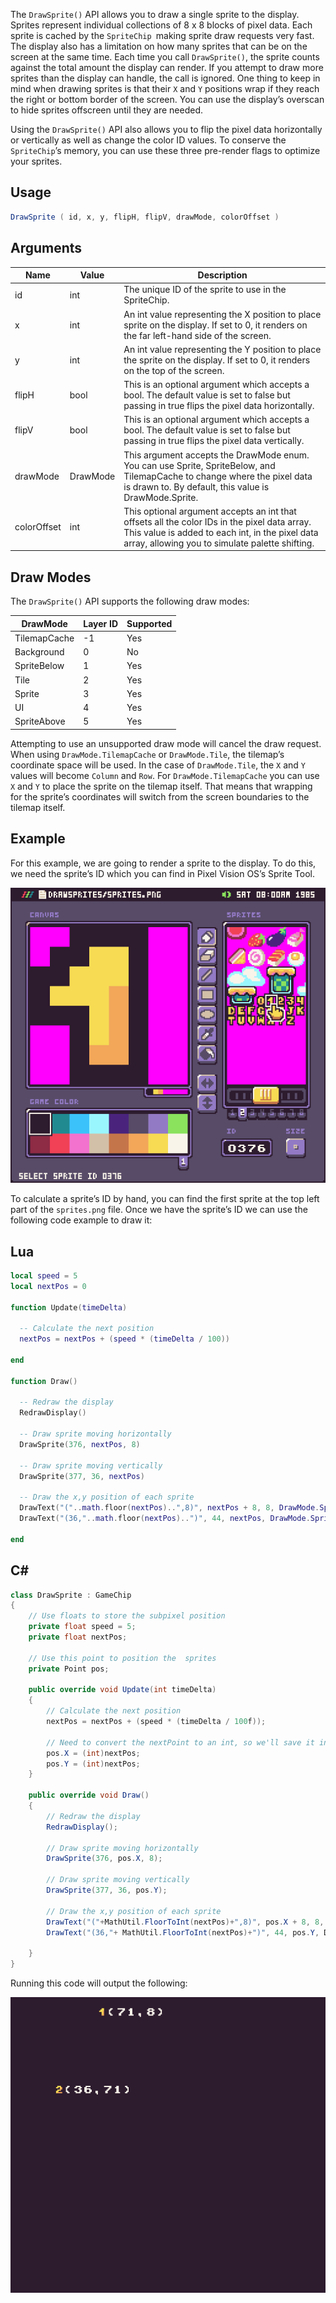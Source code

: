 The `DrawSprite()` API allows you to draw a single sprite to the display. Sprites represent individual collections of 8 x 8 blocks of pixel data. Each sprite is cached by the `SpriteChip `making sprite draw requests very fast. The display also has a limitation on how many sprites that can be on the screen at the same time. Each time you call `DrawSprite()`, the sprite counts against the total amount the display can render. If you attempt to draw more sprites than the display can handle, the call is ignored. One thing to keep in mind when drawing sprites is that their `X` and `Y` positions wrap if they reach the right or bottom border of the screen. You can use the display’s overscan to hide sprites offscreen until they are needed.

Using the `DrawSprite()` API also allows you to flip the pixel data horizontally or vertically as well as change the color ID values. To conserve the `SpriteChip`’s memory, you can use these three pre-render flags to optimize your sprites.

## Usage

```csharp
DrawSprite ( id, x, y, flipH, flipV, drawMode, colorOffset )
```

## Arguments

| Name        | Value    | Description                                                                                                                                                                                          |
|-------------|----------|------------------------------------------------------------------------------------------------------------------------------------------------------------------------------------------------------|
| id          | int      | The unique ID of the sprite to use in the SpriteChip\.                                                                                                                                               |
| x           | int      | An int value representing the X position to place sprite on the display\. If set to 0, it renders on the far left\-hand side of the screen\.                                                         |
| y           | int      | An int value representing the Y position to place the sprite on the display\. If set to 0, it renders on the top of the screen\.                                                                     |
| flipH       | bool     | This is an optional argument which accepts a bool\. The default value is set to false but passing in true flips the pixel data horizontally\.                                                        |
| flipV       | bool     | This is an optional argument which accepts a bool\. The default value is set to false but passing in true flips the pixel data vertically\.                                                          |
| drawMode    | DrawMode | This argument accepts the DrawMode enum\. You can use Sprite, SpriteBelow, and TilemapCache to change where the pixel data is drawn to\. By default, this value is DrawMode\.Sprite\.                |
| colorOffset | int      | This optional argument accepts an int that offsets all the color IDs in the pixel data array\. This value is added to each int, in the pixel data array, allowing you to simulate palette shifting\. |

## Draw Modes

The `DrawSprite()` API supports the following draw modes:

| DrawMode     | Layer ID | Supported |
|--------------|----------|-----------|
| TilemapCache | \-1      | Yes       |
| Background   | 0        | No        |
| SpriteBelow  | 1        | Yes       |
| Tile         | 2        | Yes       |
| Sprite       | 3        | Yes       |
| UI           | 4        | Yes       |
| SpriteAbove  | 5        | Yes       |


Attempting to use an unsupported draw mode will cancel the draw request. When using `DrawMode.TilemapCache` or `DrawMode.Tile`, the tilemap’s coordinate space will be used. In the case of `DrawMode.Tile`, the `X` and `Y` values will become `Column` and `Row`. For `DrawMode.TilemapCache` you can use `X` and `Y` to place the sprite on the tilemap itself. That means that wrapping for the sprite’s coordinates will switch from the screen boundaries to the tilemap itself.

## Example

For this example, we are going to render a sprite to the display. To do this, we need the sprite’s ID which you can find in Pixel Vision OS’s Sprite Tool.

![image alt text](images/DrawSprite_image_0.png)

To calculate a sprite’s ID by hand, you can find the first sprite at the top left part of the `sprites.png` file. Once we have the sprite’s ID we can use the following code example to draw it:



## Lua

```lua
local speed = 5
local nextPos = 0

function Update(timeDelta)

  -- Calculate the next position
  nextPos = nextPos + (speed * (timeDelta / 100))

end

function Draw()

  -- Redraw the display
  RedrawDisplay()

  -- Draw sprite moving horizontally
  DrawSprite(376, nextPos, 8)

  -- Draw sprite moving vertically
  DrawSprite(377, 36, nextPos)

  -- Draw the x,y position of each sprite
  DrawText("("..math.floor(nextPos)..",8)", nextPos + 8, 8, DrawMode.Sprite, "large", 15)
  DrawText("(36,"..math.floor(nextPos)..")", 44, nextPos, DrawMode.Sprite, "large", 15)

end
```



## C#

```csharp
class DrawSprite : GameChip
{
    // Use floats to store the subpixel position
    private float speed = 5;
    private float nextPos;

    // Use this point to position the  sprites
    private Point pos;

    public override void Update(int timeDelta)
    { 
        // Calculate the next position
        nextPos = nextPos + (speed * (timeDelta / 100f));

        // Need to convert the nextPoint to an int, so we'll save it in a point
        pos.X = (int)nextPos;
        pos.Y = (int)nextPos;
    }

    public override void Draw()
    { 
        // Redraw the display
        RedrawDisplay();

        // Draw sprite moving horizontally
        DrawSprite(376, pos.X, 8);

        // Draw sprite moving vertically
        DrawSprite(377, 36, pos.Y);

        // Draw the x,y position of each sprite
        DrawText("("+MathUtil.FloorToInt(nextPos)+",8)", pos.X + 8, 8, DrawMode.Sprite, "large", 15);
        DrawText("(36,"+ MathUtil.FloorToInt(nextPos)+")", 44, pos.Y, DrawMode.Sprite, "large", 15);

    }
}
```



Running this code will output the following:

![image alt text](images/DrawSpriteOutput_image_0.png)


